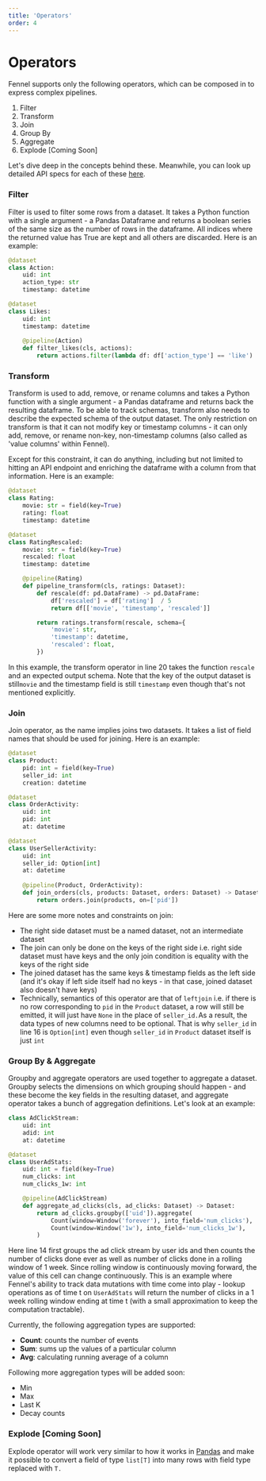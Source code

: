 ```yaml
---
title: 'Operators'
order: 4
---
```


# Operators

Fennel supports only the following operators, which can be composed in to express complex pipelines.

1. Filter
2. Transform
3. Join
4. Group By
5. Aggregate
6. Explode \[Coming Soon]

Let's dive deep in the concepts behind these. Meanwhile, you can look up detailed API specs for each of these [here](/api-reference/operators-wip.md).

### Filter

Filter is used to filter some rows from a dataset. It takes a Python function with a single argument - a Pandas Dataframe and returns a boolean series of the same size as the number of rows in the dataframe. All indices where the returned value has True are kept and all others are discarded. Here is an example:

```python
@dataset
class Action:
    uid: int
    action_type: str
    timestamp: datetime

@dataset
class Likes:
    uid: int
    timestamp: datetime
    
    @pipeline(Action)
    def filter_likes(cls, actions):
        return actions.filter(lambda df: df['action_type'] == 'like')    
```

### Transform

Transform is used to add, remove, or rename columns and takes a Python function with a single argument - a Pandas dataframe and returns back the resulting dataframe. To be able to track schemas, transform also needs to describe the expected schema of the output dataset. The only restriction on transform is that it can not modify key or timestamp columns - it can only add, remove, or rename non-key, non-timestamp columns (also called as 'value columns' within Fennel).&#x20;

Except for this constraint, it can do anything, including but not limited to hitting an API endpoint and enriching the dataframe with a column from that information. Here is an example:

```python
@dataset
class Rating:
    movie: str = field(key=True)
    rating: float
    timestamp: datetime

@dataset
class RatingRescaled:
    movie: str = field(key=True)
    rescaled: float
    timestamp: datetime

    @pipeline(Rating)
    def pipeline_transform(cls, ratings: Dataset):
        def rescale(df: pd.DataFrame) -> pd.DataFrame:
            df['rescaled'] = df['rating']  / 5
            return df[['movie', 'timestamp', 'rescaled']]

        return ratings.transform(rescale, schema={
            'movie': str,
            'timestamp': datetime,
            'rescaled': float,
        })
```

In this example, the transform operator in line 20 takes the function `rescale` and an expected output schema. Note that the key of the output dataset is still`movie` and the timestamp field is still `timestamp` even though that's not mentioned explicitly.

### Join

Join operator, as the name implies joins two datasets. It takes a list of field names that should be used for joining. Here is an example:

```python
@dataset
class Product:
    pid: int = field(key=True)
    seller_id: int
    creation: datetime

@dataset
class OrderActivity:
    uid: int
    pid: int
    at: datetime

@dataset
class UserSellerActivity:
    uid: int
    seller_id: Option[int]
    at: datetime                          
    
    @pipeline(Product, OrderActivity):
    def join_orders(cls, products: Dataset, orders: Dataset) -> Dataset:
        return orders.join(products, on=['pid'])     
```

Here are some more notes and constraints on join:

* The right side dataset must be a named dataset, not an intermediate dataset
* The join can only be done on the keys of the right side i.e. right side dataset must have keys and the only join condition is equality with the keys of the right side
* The joined dataset has the same keys & timestamp fields as the left side (and it's okay if left side itself had no keys - in that case, joined dataset also doesn't have keys)
* Technically, semantics of this operator are that of `leftjoin` i.e. if there is no row corresponding to `pid` in the `Product` dataset, a row will still be emitted, it will just have `None` in the place of `seller_id.`As a result, the data types of new columns need to be optional. That is why `seller_id` in line 16 is `Option[int]` even though `seller_id` in `Product` dataset itself is just `int`

### Group By & Aggregate

Groupby and aggregate operators are used together to aggregate a dataset. Groupby selects the dimensions on which grouping should happen - and these become the key fields in the resulting dataset, and aggregate operator takes a bunch of aggregation definitions. Let's look at an example:

```python
class AdClickStream:
    uid: int
    adid: int
    at: datetime

@dataset
class UserAdStats:
    uid: int = field(key=True)
    num_clicks: int
    num_clicks_1w: int

    @pipeline(AdClickStream)
    def aggregate_ad_clicks(cls, ad_clicks: Dataset) -> Dataset:
        return ad_clicks.groupby(['uid']).aggregate(
            Count(window=Window('forever'), into_field='num_clicks'),
            Count(window=Window('1w'), into_field='num_clicks_1w'),
        )
```

Here line 14 first groups the ad click stream by user ids and then counts the number of clicks done ever as well as number of clicks done in a rolling window of 1 week. Since rolling window is continuously moving forward, the value of this cell can change continuously. This is an example where Fennel's ability to track data mutations with time come into play - lookup operations as of time t on `UserAdStats` will return the number of clicks in a 1 week rolling window ending at time t (with a small approximation to keep the computation tractable).&#x20;

Currently, the following aggregation types are supported:

* **Count**: counts the number of events
* **Sum**: sums up the values of a particular column
* **Avg**: calculating running average of a column

Following more aggregation types will be added soon:

* Min
* Max
* Last K
* Decay counts

### Explode \[Coming Soon]

Explode operator will work very similar to how it works in [Pandas](https://pandas.pydata.org/docs/reference/api/pandas.DataFrame.explode.html) and make it possible to convert a field of type `list[T]` into many rows with field type replaced with `T.`&#x20;

